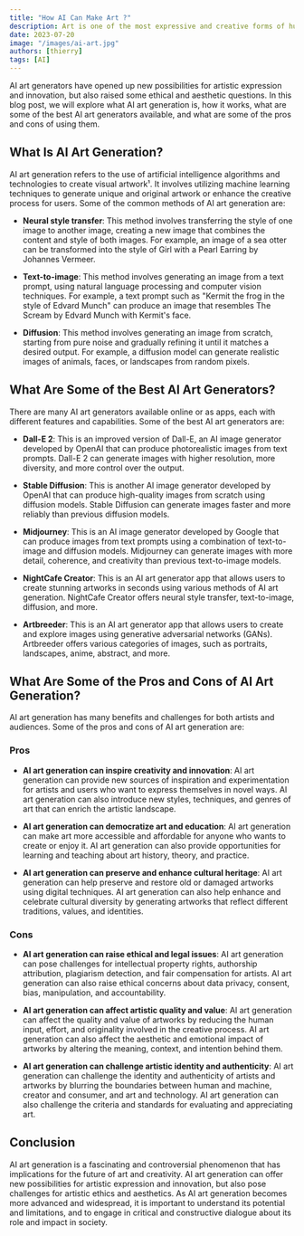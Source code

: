 ```yaml
---
title: "How AI Can Make Art ?"
description: Art is one of the most expressive and creative forms of human activity, but can it be replicated or enhanced by artificial intelligence? In recent years, advances in AI have enabled the development of various tools and technologies that can generate visual artwork, such as paintings, illustrations, or photos, from word prompts or other inputs.
date: 2023-07-20
image: "/images/ai-art.jpg"
authors: [thierry]
tags: [AI]
---
```


AI art generators have opened up new possibilities for artistic expression and innovation, but also raised some ethical and aesthetic questions. In this blog post, we will explore what AI art generation is, how it works, what are some of the best AI art generators available, and what are some of the pros and cons of using them.

## What Is AI Art Generation?

AI art generation refers to the use of artificial intelligence algorithms and technologies to create visual artwork¹. It involves utilizing machine learning techniques to generate unique and original artwork or enhance the creative process for users. Some of the common methods of AI art generation are:

- **Neural style transfer**: This method involves transferring the style of one image to another image, creating a new image that combines the content and style of both images. For example, an image of a sea otter can be transformed into the style of Girl with a Pearl Earring by Johannes Vermeer.

- **Text-to-image**: This method involves generating an image from a text prompt, using natural language processing and computer vision techniques. For example, a text prompt such as "Kermit the frog in the style of Edvard Munch" can produce an image that resembles The Scream by Edvard Munch with Kermit's face.

- **Diffusion**: This method involves generating an image from scratch, starting from pure noise and gradually refining it until it matches a desired output. For example, a diffusion model can generate realistic images of animals, faces, or landscapes from random pixels.

## What Are Some of the Best AI Art Generators?

There are many AI art generators available online or as apps, each with different features and capabilities. Some of the best AI art generators are:

- **Dall-E 2**: This is an improved version of Dall-E, an AI image generator developed by OpenAI that can produce photorealistic images from text prompts. Dall-E 2 can generate images with higher resolution, more diversity, and more control over the output.

- **Stable Diffusion**: This is another AI image generator developed by OpenAI that can produce high-quality images from scratch using diffusion models. Stable Diffusion can generate images faster and more reliably than previous diffusion models.

- **Midjourney**: This is an AI image generator developed by Google that can produce images from text prompts using a combination of text-to-image and diffusion models. Midjourney can generate images with more detail, coherence, and creativity than previous text-to-image models.

- **NightCafe Creator**: This is an AI art generator app that allows users to create stunning artworks in seconds using various methods of AI art generation. NightCafe Creator offers neural style transfer, text-to-image, diffusion, and more.

- **Artbreeder**: This is an AI art generator app that allows users to create and explore images using generative adversarial networks (GANs). Artbreeder offers various categories of images, such as portraits, landscapes, anime, abstract, and more.

## What Are Some of the Pros and Cons of AI Art Generation? 

AI art generation has many benefits and challenges for both artists and audiences. Some of the pros and cons of AI art generation are:

### Pros

- **AI art generation can inspire creativity and innovation**: AI art generation can provide new sources of inspiration and experimentation for artists and users who want to express themselves in novel ways. AI art generation can also introduce new styles, techniques, and genres of art that can enrich the artistic landscape.

- **AI art generation can democratize art and education**: AI art generation can make art more accessible and affordable for anyone who wants to create or enjoy it. AI art generation can also provide opportunities for learning and teaching about art history, theory, and practice.

- **AI art generation can preserve and enhance cultural heritage**: AI art generation can help preserve and restore old or damaged artworks using digital techniques. AI art generation can also help enhance and celebrate cultural diversity by generating artworks that reflect different traditions, values, and identities.

### Cons

- **AI art generation can raise ethical and legal issues**: AI art generation can pose challenges for intellectual property rights, authorship attribution, plagiarism detection, and fair compensation for artists. AI art generation can also raise ethical concerns about data privacy, consent, bias, manipulation, and accountability.

- **AI art generation can affect artistic quality and value**: AI art generation can affect the quality and value of artworks by reducing the human input, effort, and originality involved in the creative process. AI art generation can also affect the aesthetic and emotional impact of artworks by altering the meaning, context, and intention behind them.

- **AI art generation can challenge artistic identity and authenticity**: AI art generation can challenge the identity and authenticity of artists and artworks by blurring the boundaries between human and machine, creator and consumer, and art and technology. AI art generation can also challenge the criteria and standards for evaluating and appreciating art.

## Conclusion 

AI art generation is a fascinating and controversial phenomenon that has implications for the future of art and creativity. AI art generation can offer new possibilities for artistic expression and innovation, but also pose challenges for artistic ethics and aesthetics. As AI art generation becomes more advanced and widespread, it is important to understand its potential and limitations, and to engage in critical and constructive dialogue about its role and impact in society.